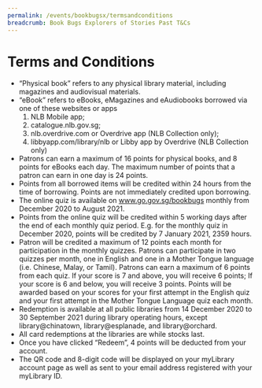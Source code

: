 ```yaml
---
permalink: /events/bookbugsx/termsandconditions
breadcrumb: Book Bugs Explorers of Stories Past T&Cs
---
```


# Terms and Conditions

* “Physical book” refers to any physical library material, including magazines and audiovisual materials.
* “eBook” refers to eBooks, eMagazines and eAudiobooks borrowed via one of these websites or apps 
  1. NLB Mobile app; 
  2. catalogue.nlb.gov.sg; 
  3. nlb.overdrive.com or Overdrive app (NLB Collection only); 
  4. libbyapp.com/library/nlb or Libby app by Overdrive (NLB Collection only)
* Patrons can earn a maximum of 16 points for physical books, and 8 points for eBooks each day. The maximum number of points that a patron can earn in one day is 24 points.
* Points from all borrowed items will be credited within 24 hours from the time of borrowing. Points are not immediately credited upon borrowing.
* The online quiz is available on www.go.gov.sg/bookbugs monthly from December 2020 to August 2021.
* Points from the online quiz will be credited within 5 working days after the end of each monthly quiz period. E.g. for the monthly quiz in December 2020, points will be credited by 7 January 2021, 2359 hours.
* Patron will be credited a maximum of 12 points each month for participation in the monthly quizzes. Patrons can participate in two quizzes per month, one in English and one in a Mother Tongue language (i.e. Chinese, Malay, or Tamil). Patrons can earn a maximum of 6 points from each quiz. If your score is 7 and above, you will receive 6 points; If your score is 6 and below, you will receive 3 points. Points will be awarded based on your scores for your first attempt in the English quiz and your first attempt in the Mother Tongue Language quiz each month.
* Redemption is available at all public libraries from 14 December 2020 to 30 September 2021 during library operating hours, except library@chinatown, library@esplanade, and library@orchard.
* All card redemptions at the libraries are while stocks last.
* Once you have clicked “Redeem”, 4 points will be deducted from your account.
* The QR code and 8-digit code will be displayed on your myLibrary account page as well as sent to your email address registered with your myLibrary ID.
